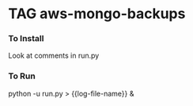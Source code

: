 # TAG aws-mongo-backups
### To Install
Look at comments in run.py
### To Run
python -u run.py > {{log-file-name}} &
